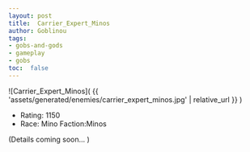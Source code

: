 ```yaml
---
layout: post
title:  Carrier_Expert_Minos
author: Goblinou
tags:
- gobs-and-gods
- gameplay
- gobs
toc:  false
---
```


![Carrier_Expert_Minos]( {{ 'assets/generated/enemies/carrier_expert_minos.jpg' | relative_url }} )
- Rating: 1150
- Race: Mino  Faction:Minos

(Details coming soon... )